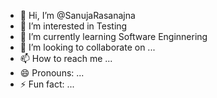 - 👋 Hi, I’m @SanujaRasanajna
- 👀 I’m interested in Testing
- 🌱 I’m currently learning Software Enginnering
- 💞️ I’m looking to collaborate on ...
- 📫 How to reach me ...
- 😄 Pronouns: ...
- ⚡ Fun fact: ...

<!---
SanujaRasanajna/SanujaRasanajna is a ✨ special ✨ repository because its `README.md` (this file) appears on your GitHub profile.
You can click the Preview link to take a look at your changes.
--->
